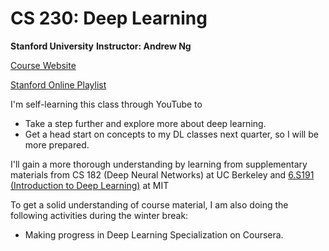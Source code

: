 # CS 230: Deep Learning

**Stanford University**
**Instructor: Andrew Ng**

[Course Website](https://cs230.stanford.edu/)

[Stanford Online Playlist](https://www.youtube.com/watch?v=PySo_6S4ZAg&list=PLoROMvodv4rOABXSygHTsbvUz4G_YQhOb)

I'm self-learning this class through YouTube to
* Take a step further and explore more about deep learning.
* Get a head start on concepts to my DL classes next quarter, so I will be more prepared.

I'll gain a more thorough understanding by learning from supplementary materials from CS 182 (Deep Neural Networks) at UC Berkeley and [6.S191 (Introduction to Deep Learning)](http://introtodeeplearning.com/) at MIT

To get a solid understanding of course material, I am also doing the following activities during the winter break:
* Making progress in Deep Learning Specialization on Coursera.